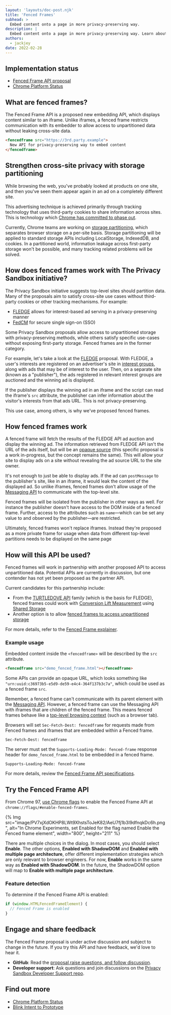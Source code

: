 ```yaml
---
layout: 'layouts/doc-post.njk'
title: 'Fenced Frames'
subhead: >
  Embed content onto a page in more privacy-preserving way.
description: |
  Embed content onto a page in more privacy-preserving way. Learn about the Fenced Frame API and usage examples.
authors:
  - jackjey
date: 2022-02-28
---
```


## Implementation status

*  [Fenced Frame API proposal](https://github.com/shivanigithub/fenced-frame)
*  [Chrome Platform Status](https://chromestatus.com/feature/5699388062040064) 

## What are fenced frames?

The Fenced Frame API is a proposed new embedding API, which displays content
similar to an iframe. Unlike iframes, a fenced frame restricts communication
with its embedder to allow access to unpartitioned data without leaking
cross-site data.

```html
<fencedframe src="https://3rd.party.example">
  New API for privacy-preserving way to embed content
</fencedframe>
```

## Strengthen cross-site privacy with storage partitioning

While browsing the web, you've probably looked at products on one site, and then
you've seen them appear again in an ad on a completely different site.

This advertising technique is achieved primarily through tracking technology
that uses third-party cookies to share information across sites. This is
technology which [Chrome has committed to phase
out](https://blog.google/products/chrome/updated-timeline-privacy-sandbox-milestones/).

Currently, Chrome teams are working on [storage
partitioning](https://github.com/privacycg/storage-partitioning), which
separates browser storage on a per-site basis. Storage partitioning will be
applied to standard storage APIs including LocalStorage, IndexedDB, and cookies.
In a partitioned world, information leakage across first-party storage won't be
possible, and many tracking related problems will be solved.

## How does fenced frames work with The Privacy Sandbox initiative?

The Privacy Sandbox initiative suggests top-level sites should partition data. Many of the proposals aim to satisfy cross-site use cases without third-party cookies or other tracking mechanisms. For example: 

*  [FLEDGE](/docs/privacy-sandbox/fledge/) allows for interest-based ad serving
   in a privacy-preserving manner 
*  [FedCM](https://github.com/fedidcg/FedCM) for secure single sign-on (SSO)

Some Privacy Sandbox proposals allow access to unpartitioned storage with
privacy-preserving methods, while others satisfy specific use-cases without exposing first-party storage. Fenced frames are in the former category.

For example, let's take a look at the [FLEDGE](/docs/privacy-sandbox/fledge/)
proposal. With FLEDGE, a user's interests are registered on an advertiser's site in [interest groups](/docs/privacy-sandbox/fledge/#interest-group-detail), along with ads that may be of interest to the user. Then, on a separate site (known as a "publisher"), the ads registered in relevant interest groups are auctioned and the winning ad is displayed.

If the publisher displays the winning ad in an iframe and the script can read
the iframe's `src` attribute, the publisher can infer information about the
visitor's interests from that ads URL. This is not privacy-preserving.

This use case, among others, is why we've proposed fenced frames.

## How fenced frames work

A fenced frame will fetch the results of the FLEDGE API ad auction and display
the winning ad. The information retrieved from FLEDGE API isn't the URL of the
ads itself, but will be an [opaque
source](https://github.com/shivanigithub/fenced-frame/blob/master/explainer/opaque_src.md)
(this specific proposal is a work in-progress, but the concept remains the
same). This will allow your site to display ads on a site without revealing the
ad source URL to the site owner.

It's not enough to just be able to display ads. If the ad can `postMessage` to
the publisher's site, like in an iframe, it would leak the content of the
displayed ad. So unlike iframes, fenced frames don't allow usage of the
[Messaging API](https://developer.mozilla.org/docs/Web/API/Window/postMessage)
to communicate with the top-level site.

Fenced frames will be isolated from the publisher in other ways as well. For
instance the publisher doesn't have access to the DOM inside of a fenced frame.
Further, access to the attributes such as `name`&mdash;which can be set any value to and observed by the publisher&mdash;are restricted.

Ultimately, fenced frames won't replace iframes. Instead they're proposed as a
more private frame for usage when data from different top-level partitions needs
to be displayed on the same page

## How will this API be used?

Fenced frames will work in partnership with another proposed API to access
unpartitioned data. Potential APIs are currently in discussion, but one contender
has not yet been proposed as the partner API.

Current candidates for this partnership include:

* From the [TURTLEDOVE API](https://github.com/WICG/turtledove) family (which is the basis for FLEDGE), fenced frames could work with [Conversion Lift Measurement](https://github.com/w3c/web-advertising/blob/main/support_for_advertising_use_cases.md#conversion-lift-measurement) using [Shared Storage](https://github.com/pythagoraskitty/shared-storage)
* Another option is to allow [fenced frames to access unpartitioned storage](https://github.com/shivanigithub/fenced-frame/blob/master/alternate_usecases_analysis/PrompltessUnpartitionedStorageAccess.md)

For more details, refer to the [Fenced Frame explainer](https://github.com/shivanigithub/fenced-frame#use-caseskey-scenarios).

### Example usage

Embedded content inside the `<fencedframe>` will be described by the `src`
attribute.

```html
<fencedframe src="demo_fenced_frame.html"></fencedframe>
```

Some APIs can provide an opaque URL, which looks something like
`"urn:uuid:c36973b5-e5d9-de59-e4c4-364f137b3c7a"`, which could be used as a
fenced frame `src`.

Remember, a fenced frame can't communicate with its parent element with the
[Messaging API](https://developer.mozilla.org/docs/Web/API/Window/postMessage).
However, a fenced frame can use the Messaging API with iframes that are children
of the fenced frame. This means fenced frames behave like a [top-level browsing
context](https://html.spec.whatwg.org/multipage/browsers.html#top-level-browsing-context) (such as a browser tab).

Browsers will set `Sec-Fetch-Dest: fencedframe` for requests made from Fenced frames and iframes that are embedded within a Fenced frame.

```http
Sec-Fetch-Dest: fencedframe
```

The server must set the `Supports-Loading-Mode: fenced-frame` response header for `demo_fenced_frame.html` to be embedded in a fenced frame.

```http
Supports-Loading-Mode: fenced-frame
```

For more details, review the [Fenced Frame API specifications](https://github.com/shivanigithub/fenced-frame).

## Try the Fenced Frame API

From Chrome 97, [use Chrome
flags](https://www.chromium.org/developers/how-tos/run-chromium-with-flags) to
enable the Fenced Frame API at `chrome://flags/#enable-fenced-frames`.

{% Img src="image/PV7xjXdOKHP8LWt9XhstsToJeK82/AeU7fj1b3I9dfnqkDc6h.png", alt="In Chrome Experiments, set Enabled for the flag named Enable the Fenced frame element", width="800", height="211" %}

There are multiple choices in the dialog. In most cases, you should select
**Enable**. The other options, **Enabled with ShadowDOM** and **Enabled with
multiple page architecture**, offer different implementation strategies which
are only relevant to browser engineers. For now, **Enable** works in the same way as **Enabled with ShadowDOM**. In the future, the ShadowDOM option will map to **Enable with multiple page architecture**.

### Feature detection

To determine if the Fenced Frame API is enabled:

```js
if (window.HTMLFencedFrameElement) {
  // Fenced Frame is enabled
}
```

## Engage and share feedback

The Fenced Frame proposal is under active discussion and subject to change in the future. If you try this API and have feedback, we'd love to hear it.

*  **GitHub**: Read the [proposal](https://github.com/shivanigithub/fenced-frame),[raise questions, and follow discussion](https://github.com/shivanigithub/fenced-frame/issues).
*  **Developer support**: Ask questions and join discussions on the
[Privacy Sandbox Developer Support repo](https://github.com/GoogleChromeLabs/privacy-sandbox-dev-support).

## Find out more

*  [Chrome Platform Status](https://chromestatus.com/feature/5699388062040064)
*  [Blink Intent to Prototype](https://groups.google.com/a/chromium.org/g/blink-dev/c/Ko9UXQYPgUE/m/URRsB-qvAAAJ)
